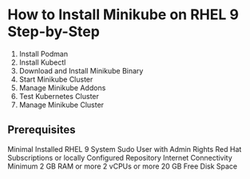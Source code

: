 # How to Install Minikube on RHEL 9 Step-by-Step

1) Install Podman
2)  Install Kubectl 
3) Download and Install Minikube Binary
4) Start Minikube Cluster
5) Manage Minikube Addons
6) Test Kubernetes Cluster
7) Manage Minikube Cluster
   
## Prerequisites
Minimal Installed RHEL 9 System
Sudo User with Admin Rights
Red Hat Subscriptions or locally Configured Repository
Internet Connectivity
Minimum 2 GB RAM or more
 2 vCPUs or more
20 GB Free Disk Space

